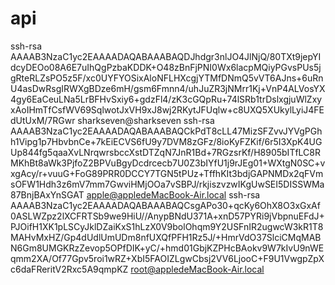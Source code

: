 # api
ssh-rsa AAAAB3NzaC1yc2EAAAADAQABAAABAQDJhdgr3nlJO4JlNjQ/80TXt9jepYIdcyDEOo08A6E7uIhQgPzbaKDDK+O48zBnFjPNI0Wx6lacpMQiyPGvsPUs5jgRteRLZsPO5z5F/xc0UYFYOSixAloNFLHXcgjYTMfDNmQ5vVT6AJns+6uRnU4asDwRsgIRWXgBDze6mH/gsm6Fmnn4/uhJuZR3jNMrr1Kj+VnP4ALVosYX4gy6EaCeuLNa5LrBFHvSxiy6+gdzFl4/zK3cGQpRu+74lSRb1trDslxgjuWlZxyxAoIHmTfCsfWV69SqlwotJxVH9xJ8wj2RKytJFUqlw+c8UXQ5XUkylLyiJ4FEdUtUxM/7RGwr sharkseven@sharkseven
ssh-rsa AAAAB3NzaC1yc2EAAAADAQABAAABAQCkPdT8cLL47MizSFZvvJYVgPGhh1Vipg1p7HbvbnCe+7kEiECVS6fU9y7DVM8zGFz/8ioKyFZKif/6r5I3XpK4UGUp844fg5qaaXvLNrqwrsbccXstDTZqN7JnR1Bd+7RGzsrKf/H8905bITfLC8RMKhBt8aWk3PjfoZ2BPVuBgyDcdrcecb7U0Z3bIYfU1j9rJEg01+WXtgN0SC+vxgAcy/r+vuuG+FoG89PRR0DCCY7TGN5tPUz+TffhKIt3bdjGAPNMDx2qFVmsOFW1Hdh3z6mV7mm7GwviHMjOOa7vSBPJ/rkjiszvzwIKgUwSEI5DISSWMa87BnjBAxYnSGAT apple@appledeMacBook-Air.local
ssh-rsa AAAAB3NzaC1yc2EAAAADAQABAAABAQCsgAPo30+qcKy6OhX8O3xGxAf0ASLWZpz2lXCFRTSb9we9HiU//AnypBNdU371A+xnD57PYRi9jVbpnuEFdJ+PJOifH1XK1pLSCyJklDZaiKxS1hLzX0V9bolOhqm9Y2USFnIR2ugwcW3kR1T8MAHvMxHZ/Gp4dUdlUmUDm8nfUXQfPFH1Rz5J/+HmrVdO37SlciCMqMABN6Gm8UMGKRzZevop5OPfDIK+yC/+hmd01GbjKZPHcBAokv9W7kIvU9nWEqmm2XA/Of77Gpv5roi1wRZ+XbI5FAOIZLgwCbsj2VV6LjooC+F9U1VwgpZpXc6daFReritV2Rxc5A9qmpKZ root@appledeMacBook-Air.local